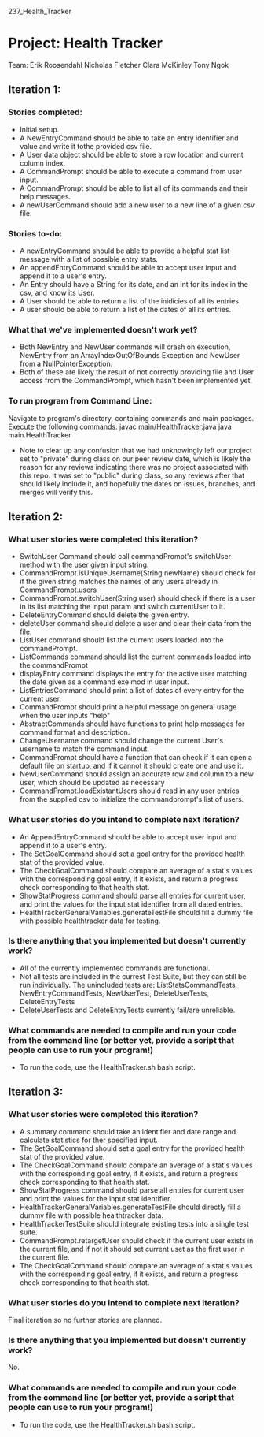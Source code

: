  237_Health_Tracker
# Project: Health Tracker

Team:
Erik Roosendahl
Nicholas Fletcher
Clara McKinley
Tony Ngok


## Iteration 1:

### Stories completed:

- Initial setup.
- A NewEntryCommand should be able to take an entry identifier and value and write it tothe provided csv file.
- A User data object should be able to store a row location and current column index.
- A CommandPrompt should be able to execute a command from user input.
- A CommandPrompt should be able to list all of its commands and their help messages.
- A newUserCommand should add a new user to a new line of a given csv file.

### Stories to-do:

- A newEntryCommand should be able to provide a helpful stat list message with a list of possible entry stats.
- An appendEntryCommand should be able to accept user input and append it to a user's entry.
- An Entry should have a String for its date, and an int for its index in the csv, and know its User.
- A User should be able to return a list of the inidicies of all its entries.
- A user should be able to return a list of the dates of all its entries.

### What that we've implemented doesn't work yet?

- Both NewEntry and NewUser commands will crash on execution, NewEntry from an ArrayIndexOutOfBounds Exception and NewUser from a NullPointerException.  
- Both of these are likely the result of not correctly providing file and User access from the CommandPrompt, which hasn't been implemented yet.

### To run program from Command Line:

Navigate to program's directory, containing commands and main packages.
Execute the following commands:
javac main/HealthTracker.java
java main.HealthTracker

* Note to clear up any confusion that we had unknowingly left our project set to "private" during class on our peer review date, which is likely the reason for any reviews indicating there was no project associated with this repo.  It was set to "public" during class, so any reviews after that should likely include it, and hopefully the dates on issues, branches, and merges will verify this.


## Iteration 2:

### What user stories were completed this iteration?
 
- SwitchUser Command should call commandPrompt's switchUser method with the user given input string.
- CommandPrompt.isUniqueUsername(String newName) should check for if the given string matches the names of any users already in CommandPrompt.users
- CommandPrompt.switchUser(String user) should check if there is a user in its list matching the input param and switch currentUser to it.
- DeleteEntryCommand should delete the given entry.
- deleteUser command should delete a user and clear their data from the file.
- ListUser command should list the current users loaded into the commandPrompt.
- ListCommands command should list the current commands loaded into the commandPrompt
- displayEntry command displays the entry for the active user matching the date given as a command exe mod in user input.
- ListEntriesCommand should print a list of dates of every entry for the current user.
- CommandPrompt should print a helpful message on general usage when the user inputs "help"
- AbstractCommands should have functions to print help messages for command format and description.
- ChangeUsername command should change the current User's username to match the command input.
- CommandPrompt should have a function that can check if it can open a default file on startup, and if it cannot it should create one and use it.
- NewUserCommand should assign an accurate row and column to a new user, which should be updated as necessary
- CommandPrompt.loadExistantUsers should read in any user entries from the supplied csv to initialize the commandprompt's list of users.
 
### What user stories do you intend to complete next iteration?
- An AppendEntryCommand should be able to accept user input and append it to a user's entry.
- The SetGoalCommand should set a goal entry for the provided health stat of the provided value.
- The CheckGoalCommand should compare an average of a stat's values with the corresponding goal entry, if it exists, and return a progress check corresponding to that health stat.
- ShowStatProgress command should parse all entries for current user, and print the values for the input stat identifier from all dated entries.
- HealthTrackerGeneralVariables.generateTestFile should fill a dummy file with possible healthtracker data for testing.
 
### Is there anything that you implemented but doesn't currently work?
- All of the currently implemented commands are functional.
- Not all tests are included in the currest Test Suite, but they can still be run individually.  The unincluded tests are: ListStatsCommandTests, NewEntryCommandTests, NewUserTest, DeleteUserTests, DeleteEntryTests
- DeleteUserTests and DeleteEntryTests currently fail/are unreliable.
 
### What commands are needed to compile and run your code from the command line (or better yet, provide a script that people can use to run your program!)
- To run the code, use the HealthTracker.sh bash script.


## Iteration 3:

### What user stories were completed this iteration?
- A summary command should take an identifier and date range and calculate statistics for ther specified input.
- The SetGoalCommand should set a goal entry for the provided health stat of the provided value.
- The CheckGoalCommand should compare an average of a stat's values with the corresponding goal entry, if it exists, and return a progress check corresponding to that health stat.
- ShowStatProgress command should parse all entries for current user and print the values for the input stat identifier.
- HealthTrackerGeneralVariables.generateTestFile should directly fill a dummy file with possible healthtracker data.
- HealthTrackerTestSuite should integrate existing tests into a single test suite.
- CommandPrompt.retargetUser should check if the current user exists in the current file, and if not it should set current uset as the first user in the current file.
- The CheckGoalCommand should compare an average of a stat's values with the corresponding goal entry, if it exists, and return a progress check corresponding to that health stat.

### What user stories do you intend to complete next iteration?
Final iteration so no further stories are planned.

### Is there anything that you implemented but doesn't currently work?
No.

### What commands are needed to compile and run your code from the command line (or better yet, provide a script that people can use to run your program!)
- To run the code, use the HealthTracker.sh bash script.





